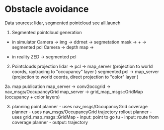 
# Obstacle avoidance

Data sources: lidar, segmented pointcloud
see all.launch

1. Segmented pointcloud generation
- in simulator
    Camera -> img  -> ddrnet -> segmetation mask -> + -> segmented pcl
    Camera -> depth map                          ->

- in reality
    ZED -> segmented pcl

2. Pointclouds projection
lidar -> pcl  -> map_server (projection to world coords, raytracing to "occupancy" layer )
segmented pcl -> map_server (projection to world coords, direct projection to "color" layer )

2a. map publication
    map_server -> conv2occgrid -> nav_msgs/OccupancyGrid
    map_server -> grid_map_msgs::GridMap (occupancy + color layers)

3. planning
    point planner - uses nav_msgs/OccupancyGrid
    coverage planner - uses nav_msgs/OccupancyGrid
    trajectory rollout planner - uses grid_map_msgs::GridMap
        - input: point to go tu
        - input: route from coverage planner
        - output: trajectory
